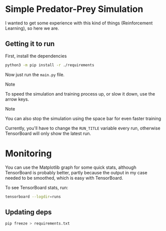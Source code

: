 # Simple Predator-Prey Simulation

I wanted to get some experience with this kind of things (Reinforcement Learning), so here we are.

## Getting it to run

First, install the dependencies
```bash
python3 -m pip install -r ./requirements
```

Now just run the `main.py` file.

> [!NOTE]
> To speed the simulation and training process up, 
> or slow it down, use the arrow keys.

> [!NOTE]
> You can also stop the simulation using the space bar 
> for even faster training

Currently, you'll have to change the `RUN_TITLE` variable
every run, otherwise TensorBoard will only show the latest run.

# Monitoring

You can use the Matplotlib graph for some quick stats,
although TensorBoard is probably better, 
partly because the output in my case needed to be smoothed, 
which is easy with TensorBoard.

To see TensorBoard stats, run:
```bash
tensorboard --logdir=runs
```

## Updating deps

```bash
pip freeze > requirements.txt
```